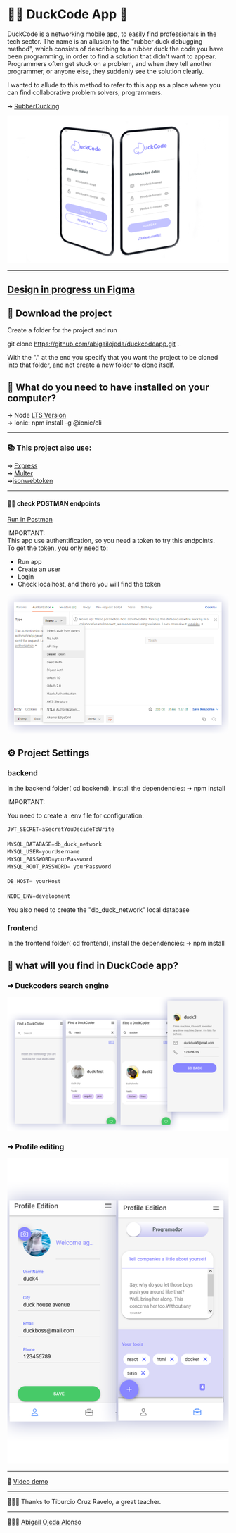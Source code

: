# 👩‍💻 DuckCode App 🦆

DuckCode is a networking mobile app, to easily find professionals in the tech sector.
The name is an allusion to the "rubber duck debugging method", which consists of describing to a rubber duck the code you have been programming, in order to find a solution that didn't want to appear. Programmers often get stuck on a problem, and when they tell another programmer, or anyone else, they suddenly see the solution clearly.  

I wanted to allude to this method to refer to this app as a place where you can find collaborative problem solvers, programmers.


➜ [RubberDucking](https://en.wikipedia.org/wiki/Rubber_duck_debugging)


![](screenshots/login.png)


---
[Design in progress un Figma](https://www.figma.com/file/l25OJf4RMmPPivVWGjgHVN/duck%26code?node-id=0%3A1)
---

## 💾 Download the project

Create a folder for the project and run

git clone https://github.com/abigailojeda/duckcodeapp.git .

With the "." at the end you specify that you want the project to be cloned into that folder, and not create a new folder to clone itself.

## 📂  What do you need to have installed on your computer?

➜ Node [LTS Version](https://nodejs.org/en/)  
➜ Ionic: npm install -g @ionic/cli

---
### 📚  This project also use:
 
➜ [Express](https://expressjs.com/es/4x/api.html)  
➜ [Multer](https://www.npmjs.com/package/multer)  
➜[jsonwebtoken](https://www.npmjs.com/package/jsonwebtoken)

---

#### 👨‍🚀 check POSTMAN endpoints 

[Run in Postman](https://documenter.getpostman.com/view/18449118/2s8YmNS3Xf)  
  
IMPORTANT:  
This app use authentification, so you need a token to try this endpoints.  
To get the token, you only need to:  
- Run app  
- Create an user  
- Login   
- Check localhost, and there you will find the token  

![](screenshots/postmantoken.png)


## ⚙️ Project Settings

### backend
In the backend folder( cd backend),  install the dependencies:
➜ npm install

IMPORTANT:

You need to create a .env file for configuration:
```javascript
JWT_SECRET=aSecretYouDecideToWrite

MYSQL_DATABASE=db_duck_network
MYSQL_USER=yourUsername
MYSQL_PASSWORD=yourPassword 
MYSQL_ROOT_PASSWORD= yourPassword  

DB_HOST= yourHost

NODE_ENV=development
```

You also need to create the "db_duck_network" local database


### frontend
In the frontend folder( cd frontend),  install the dependencies:
➜ npm install


## 🔎 what will you find in DuckCode app?  

### ➜ Duckcoders search engine  
![](screenshots/get.png)
### ➜ Profile editing  

![](screenshots/tabs.png)

---
🎥 [Video demo](https://youtu.be/yyR1IgQapB8)

---
👨🏻‍🎓 Thanks to Tiburcio Cruz Ravelo, a great teacher.

---
 🙋🏻‍♀️ [Abigail Ojeda Alonso](https://es.linkedin.com/in/abigail-ojeda)
